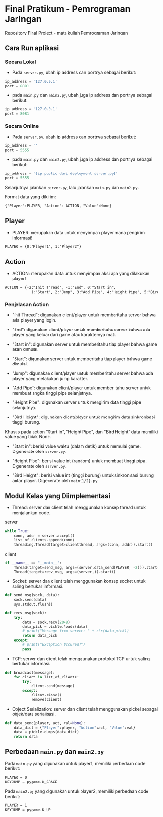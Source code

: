 # Final Pratikum - Pemrograman Jaringan

Repository Final Project - mata kuliah Pemrograman Jaringan

## Cara Run aplikasi

### Secara Lokal

- Pada ```server.py```, ubah ip address dan portnya sebagai berikut:

```py
ip_address = '127.0.0.1'
port = 8081
```

- pada ```main.py``` dan ```main2.py```, ubah juga ip address dan portnya sebagai berikut:

```py
ip_address = '127.0.0.1'
port = 8081
```

### Secara Online

- Pada ```server.py```, ubah ip address dan portnya sebagai berikut:

```py
ip_address = ''
port = 5555
```

- pada ```main.py``` dan ```main2.py```, ubah juga ip address dan portnya sebagai berikut:

```py
ip_address = '{ip public dari deployment server.py}'
port = 5555
```

Selanjutnya jalankan ```server.py```, lalu jalankan ```main.py``` dan ```main2.py```.

Format data yang dikirim:

```txt
{"Player":PLAYER, "Action": ACTION, "Value":None}
```

## Player

- PLAYER: merupakan data untuk menyimpan player mana pengirim informasi!

```txt
PLAYER = {0:"Player1", 1:"Player2"}
```

## Action

- ACTION: merupakan data untuk menyimpan aksi apa yang dilakukan player!

```txt
ACTION = {-2:"Init Thread", -1:"End", 0:"Start in", 
            1:"Start", 2:"Jump", 3:"Add Pipe", 4:"Height Pipe", 5:"Bird Height"}
```

### Penjelasan Action

- "Init Thread": digunakan client/player untuk memberitahu server bahwa ada player yang login.

- "End": digunakan client/player untuk memberitahu server bahwa ada player yang keluar dari game atau karakternya mati.

- "Start in": digunakan server untuk memberitahu tiap player bahwa game akan dimulai.

- "Start": digunakan server untuk memberitahu tiap player bahwa game dimulai.

- "Jump": digunakan client/player untuk memberitahu server bahwa ada player yang melakukan jump karakter.

- "Add Pipe": digunakan client/player untuk memberi tahu server untuk membuat angka tinggi pipe selanjutnya.

- "Height Pipe": digunakan server untuk mengirim data tinggi pipe selanjutnya.

- "Bird Height": digunakan client/player untuk mengirim data sinkronisasi tinggi burung.

Khusus pada action "Start in", "Height Pipe", dan "Bird Height" data memiliki value yang tidak None.

- "Start in": berisi value waktu (dalam detik) untuk memulai game. Digenerate oleh ```server.py```.

- "Height Pipe": berisi value int (random) untuk membuat tinggi pipa. Digenerate oleh ```server.py```.

- "Bird Height": berisi value int (tinggi burung) untuk sinkronisasi burung antar player. Digenerate oleh ```main{1/2}.py```.

## Modul Kelas yang Diimplementasi

- Thread: server dan client telah menggunakan konsep thread untuk menjalankan code.

server

```py
while True:
    conn, addr = server.accept()
    list_of_clients.append(conn)
    threading.Thread(target=clientthread, args=(conn, addr)).start()
```

client

```py
if __name__ == "__main__":
    Thread(target=send_msg, args=(server,data_send(PLAYER, -2))).start()
    Thread(target=recv_msg, args=(server,)).start()
```

- Socket: server dan client telah menggunakan konsep socket untuk saling bertukar informasi.

```py
def send_msg(sock, data):
    sock.send(data)
    sys.stdout.flush()

def recv_msg(sock):
    try:
        data = sock.recv(2048)
        data_pick = pickle.loads(data)
        # print("Message from server: " + str(data_pick))
        return data_pick
    except:
        # print("Exception Occured!")
        pass
```

- TCP: server dan client telah menggunakan protokol TCP untuk saling bertukar informasi.

```py
def broadcast(message):
    for client in list_of_clients:
        try:
            client.send(message)
        except:
            client.close()
            remove(client)
```

- Object Serialization: server dan client telah menggunakan pickel sebagai objek/data serialisasi.

```py
def data_send(player, act, val=None):
    data_dict = {"Player":player, "Action":act, "Value":val}
    data = pickle.dumps(data_dict)
    return data
```

## Perbedaan ```main.py``` dan ```main2.py```

Pada ```main.py``` yang digunakan untuk player1, memiliki perbedaan code berikut:

```txt
PLAYER = 0
KEYJUMP = pygame.K_SPACE
```

Pada ```main2.py``` yang digunakan untuk player2, memiliki perbedaan code berikut:

```txt
PLAYER = 1
KEYJUMP = pygame.K_UP
```
